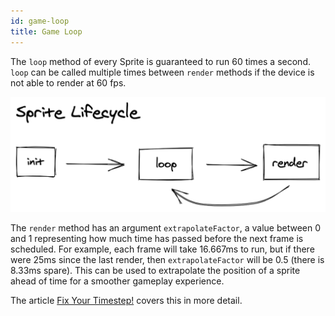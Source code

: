 ```yaml
---
id: game-loop
title: Game Loop
---
```


The `loop` method of every Sprite is guaranteed to run 60 times a second. `loop` can be called multiple times between `render` methods if the device is not able to render at 60 fps.

![Sprite Lifecycle](/img/sprite-lifecycle.png)

The `render` method has an argument `extrapolateFactor`, a value between 0 and 1 representing how much time has passed before the next frame is scheduled. For example, each frame will take 16.667ms to run, but if there were 25ms since the last render, then `extrapolateFactor` will be 0.5 (there is 8.33ms spare). This can be used to extrapolate the position of a sprite ahead of time for a smoother gameplay experience.

The article [Fix Your Timestep!](https://gafferongames.com/post/fix_your_timestep/) covers this in more detail.
